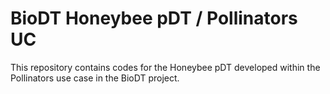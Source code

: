 # BioDT Honeybee pDT / Pollinators UC

This repository contains codes for the Honeybee pDT developed within the Pollinators use case in the BioDT project.
